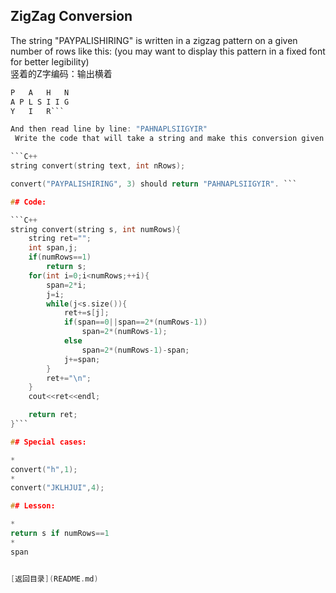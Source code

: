 
## ZigZag Conversion

 The string "PAYPALISHIRING" is written in a zigzag pattern on a given number of rows like this: (you may want to display this pattern in a fixed font for better legibility)<br>
 竖着的Z字编码：输出横着

```C
P   A   H   N
A P L S I I G
Y   I   R```

And then read line by line: "PAHNAPLSIIGYIR"
 Write the code that will take a string and make this conversion given a number of rows:

```C++
string convert(string text, int nRows);

convert("PAYPALISHIRING", 3) should return "PAHNAPLSIIGYIR". ```

## Code:

```C++
string convert(string s, int numRows){
    string ret="";
    int span,j;
    if(numRows==1)
        return s;
    for(int i=0;i<numRows;++i){
        span=2*i;
        j=i;
        while(j<s.size()){
            ret+=s[j];
            if(span==0||span==2*(numRows-1))
                span=2*(numRows-1);
            else
                span=2*(numRows-1)-span;
            j+=span;
        }
        ret+="\n";
    }
    cout<<ret<<endl;

    return ret;
}```

## Special cases:

* 
convert("h",1);
* 
convert("JKLHJUI",4);

## Lesson:

* 
return s if numRows==1
* 
span


[返回目录](README.md)
